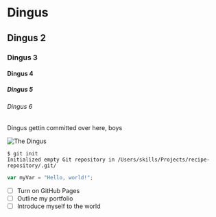 # Dingus
## Dingus 2
### Dingus 3
#### Dingus 4
##### Dingus 5
###### Dingus 6

Dingus gettin committed over here, boys

![The Dingus](https://octodex.github.com/images/yaktocat.png)

```
$ git init
Initialized empty Git repository in /Users/skills/Projects/recipe-repository/.git/
```
``` javascript
var myVar = "Hello, world!";
```
- [ ] Turn on GitHub Pages
- [ ] Outline my portfolio
- [ ] Introduce myself to the world
